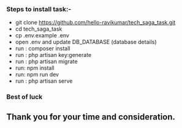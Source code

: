 ### Steps to install task:- 
- git clone https://github.com/hello-ravikumar/tech_saga_task.git
- cd  tech_saga_task
- cp .env.example .env
- open .env and update DB_DATABASE (database details)
- run : composer install
- run : php artisan key:generate
- run : php artisan migrate
- run: npm install
- run: npm run dev
- run : php artisan serve


### Best of luck
## Thank you for your time and consideration.